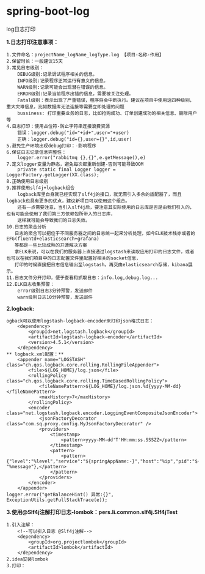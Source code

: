 # spring-boot-log
log日志打印


**1.日志打印注意事项：**

    1.文件命名：projectName_logName_logType.log 【项目-名称-作用】
    2.保留时长：一般建议15天
    3.常见日志级别：
        DEBUG级别:记录调试程序相关的信息。
        INFO级别:记录程序正常运行有意义的信息。
        WARN级别:记录可能会出现潜在错误的信息。
        ERROR级别:记录当前程序出错的信息，需要被关注处理。
        Fatal级别：表示出现了严重错误，程序将会中断执行。建议在项目中使用这四种级别，重大灾难信息，比如数据库无法连接等需要立即处理的问题
        bussiness: 打印重要业务的日志，比如抢购成功、订单创建成功的相关信息、删除用户等
    4.日志打印：使用占位符-防止字符串连接浪费资源
        错误：logger.debug("id="+id+",user="+user)
        正确：logger.debug("id={},user={}",id,user)
    5.避免生产环境出现debug打印：-影响程序
    6.保证日志记录信息完整性：
        logger.error("rabbitmq {},{}",e.getMessage(),e)
    7.定义logger变量为静态，避免每次都重新创建-否则可能导致OOM
        private static final Logger logger = LoggerFactory.getLogger(XX.class);
    8.正确使用日志级别
    9.推荐使用slf4j+logback组合
        logback库里自身就已经实现了slf4j的接口，就无需引入多余的适配器了，而且logback也具有更多的优点，建议新项目可以使用这个组合。
        还有一点需要注意，当引入slf4j后，要注意其实际使用的日志库是否是由我们引入的，也有可能会使用了我们第三方依赖包所带入的日志库，
        这样就可能会导致我们的日志失效。
    10.日志的聚合分析
       日志的聚合可以把位于不同服务器之间的日志统一起来分析处理，如今ELK技术栈亦或者的EFG(fluentd+elasticsearch+grafana)
       等都是一些比较成熟的开源解决方案   
       拿ELK来说，可以在我们的服务器上直接通过logstash来读取应用打印的日志文件，或者也可以在我们项目中的日志配置文件里配置好相关的socket信息，
       打印的时候直接把日志信息输出至logstash。再交由elasticsearch存储，kibana展示。 
    11.日志文件分开打印，便于查看和抓取日志：info.log,debug.log...
    12.ELK日志收集预警：
        error级别日志3分钟预警，发送邮件
        warn级别日志10分钟预警，发送邮件
    
**2.logback:**
    
    ogback可以使用logstash-logback-encoder来打印json格式日志：
        <dependency>
            <groupId>net.logstash.logback</groupId>
            <artifactId>logstash-logback-encoder</artifactId>
            <version>4.5.1</version>
        </dependency>
    ** logback.xml配置：**
        <appender name="LOGSTASH" class="ch.qos.logback.core.rolling.RollingFileAppender">
            <file>${LOG_HOME}/log.json</file>
            <rollingPolicy class="ch.qos.logback.core.rolling.TimeBasedRollingPolicy">
                <fileNamePattern>${LOG_HOME}/log.json.%d{yyyy-MM-dd}</fileNamePattern>
                <maxHistory>7</maxHistory>
            </rollingPolicy>
            <encoder class="net.logstash.logback.encoder.LoggingEventCompositeJsonEncoder">
                <jsonFactoryDecorator class="com.sq.proxy.config.MyJsonFactoryDecorator" />
                <providers>
                    <timestamp>
                        <pattern>yyyy-MM-dd'T'HH:mm:ss.SSSZZ</pattern>
                    </timestamp>
                    <pattern>
                        <pattern>{"level":"%level","service":"${springAppName:-}","host":"%ip","pid":"${PID:-}","thread":"%thread","class":"%logger{40}:%L","message": "%message"},</pattern>
                    </pattern>
                </providers>
            </encoder>
        </appender>
    logger.error("getBalanceHint() 异常:{}", ExceptionUtils.getFullStackTrace(e));

**3.使用@Slf4j注解打印日志-lombok：pers.li.common.slf4j.Slf4jTest**
    
    1.引入注解：
        <!--可以引入日志 @Slf4j注解-->
        <dependency>
            <groupId>org.projectlombok</groupId>
            <artifactId>lombok</artifactId>
        </dependency>
    2.idea安装lombok
    3.打印：

